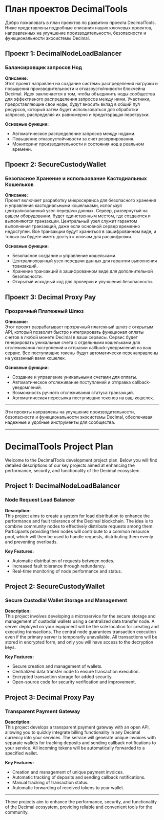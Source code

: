 # План проектов DecimalTools

Добро пожаловать в план проектов по развитию проекта DecimalTools. Ниже представлены подробные описания наших ключевых проектов, направленных на улучшение производительности, безопасности и функциональности экосистемы Decimal.

## Проект 1: DecimalNodeLoadBalancer
### Балансировщик запросов Нод

**Описание:**  
Этот проект направлен на создание системы распределения нагрузки и повышения производительности и отказоустойчивости блокчейна Decimal. Идея заключается в том, чтобы объединить ноды сообщества для эффективного распределения запросов между ними. Участники, предоставляющие свои ноды, будут вносить вклад в общий пул ресурсов, который затем будет использоваться для обработки запросов, распределяя их равномерно и предотвращая перегрузки.

**Основные функции:**
- Автоматическое распределение запросов между нодами.
- Повышение отказоустойчивости за счет резервирования.
- Мониторинг производительности и состояния нод в реальном времени.

## Проект 2: SecureCustodyWallet
### Безопасное Хранение и использование Кастодиальных Кошельков

**Описание:**  
Проект включает разработку микросервиса для безопасного хранения и управления кастодиальными кошельками, используя централизованный узел передачи данных. Сервер, развернутый на вашем оборудовании, будет единственным местом, где создаются и выполняются транзакции. Центральный узел служит гарантом выполнения транзакций, даже если основной сервер временно недоступен. Все транзакции будут храниться в зашифрованном виде, и только вы будете иметь доступ к ключам для расшифровки.

**Основные функции:**
- Безопасное создание и управление кошельками.
- Централизованный узел передачи данных для гарантии выполнения транзакций.
- Хранение транзакций в зашифрованном виде для дополнительной безопасности.
- Открытый исходный код для проверки и улучшения безопасности.

## Проект 3: Decimal Proxy Pay
### Прозрачный Платежный Шлюз

**Описание:**  
Этот проект разрабатывает прозрачный платежный шлюз с открытым API, который позволит быстро интегрировать функционал оплаты счетов в любой монете Decimal в ваши сервисы. Сервис будет генерировать уникальные счета с отдельными кошельками для отслеживания поступлений и отправки callback-уведомлений на ваш сервис. Все поступившие токены будут автоматически перенаправлены на указанный вами кошелек.

**Основные функции:**
- Создание и управление уникальными счетами для оплаты.
- Автоматическое отслеживание поступлений и отправка callback-уведомлений.
- Возможность ручного отслеживания статуса транзакций.
- Автоматическая пересылка поступивших токенов на ваш кошелек.

---

Эти проекты направлены на улучшение производительности, безопасности и функциональности экосистемы Decimal, обеспечивая надежные и удобные инструменты для сообщества.

---

# DecimalTools Project Plan

Welcome to the DecimalTools development project plan. Below you will find detailed descriptions of our key projects aimed at enhancing the performance, security, and functionality of the Decimal ecosystem.

## Project 1: DecimalNodeLoadBalancer
### Node Request Load Balancer

**Description:**  
This project aims to create a system for load distribution to enhance the performance and fault tolerance of the Decimal blockchain. The idea is to combine community nodes to effectively distribute requests among them. Participants providing their nodes will contribute to a common resource pool, which will then be used to handle requests, distributing them evenly and preventing overloads.

**Key Features:**
- Automatic distribution of requests between nodes.
- Increased fault tolerance through redundancy.
- Real-time monitoring of node performance and status.

## Project 2: SecureCustodyWallet
### Secure Custodial Wallet Storage and Management

**Description:**  
This project involves developing a microservice for the secure storage and management of custodial wallets using a centralized data transfer node. A server deployed on your equipment will be the sole location for creating and executing transactions. The central node guarantees transaction execution even if the primary server is temporarily unavailable. All transactions will be stored in encrypted form, and only you will have access to the decryption keys.

**Key Features:**
- Secure creation and management of wallets.
- Centralized data transfer node to ensure transaction execution.
- Encrypted transaction storage for added security.
- Open-source code for security verification and improvement.

## Project 3: Decimal Proxy Pay
### Transparent Payment Gateway

**Description:**  
This project develops a transparent payment gateway with an open API, allowing you to quickly integrate billing functionality in any Decimal currency into your services. The service will generate unique invoices with separate wallets for tracking deposits and sending callback notifications to your service. All incoming tokens will be automatically forwarded to a specified wallet.

**Key Features:**
- Creation and management of unique payment invoices.
- Automatic tracking of deposits and sending callback notifications.
- Manual tracking of transaction status.
- Automatic forwarding of received tokens to your wallet.

---

These projects aim to enhance the performance, security, and functionality of the Decimal ecosystem, providing reliable and convenient tools for the community.

